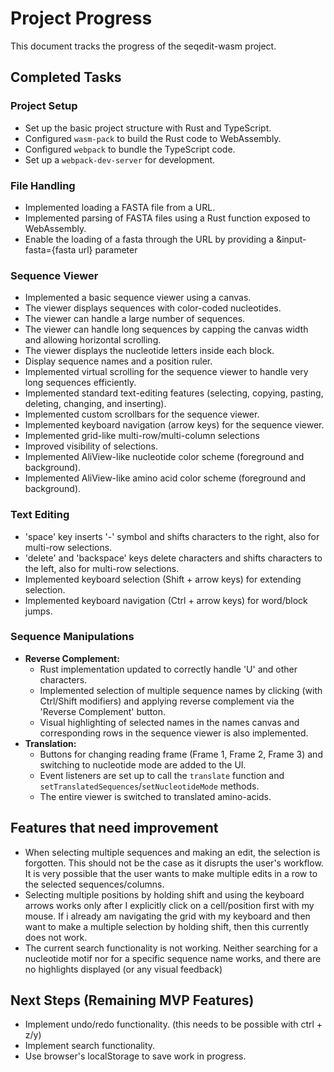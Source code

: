 # Project Progress

This document tracks the progress of the seqedit-wasm project.

## Completed Tasks

### Project Setup

*   Set up the basic project structure with Rust and TypeScript.
*   Configured `wasm-pack` to build the Rust code to WebAssembly.
*   Configured `webpack` to bundle the TypeScript code.
*   Set up a `webpack-dev-server` for development.

### File Handling

*   Implemented loading a FASTA file from a URL.
*   Implemented parsing of FASTA files using a Rust function exposed to WebAssembly.
*   Enable the loading of a fasta through the URL by providing a &input-fasta={fasta url} parameter

### Sequence Viewer

*   Implemented a basic sequence viewer using a canvas.
*   The viewer displays sequences with color-coded nucleotides.
*   The viewer can handle a large number of sequences.
*   The viewer can handle long sequences by capping the canvas width and allowing horizontal scrolling.
*   The viewer displays the nucleotide letters inside each block.
*   Display sequence names and a position ruler.
*   Implemented virtual scrolling for the sequence viewer to handle very long sequences efficiently.
*   Implemented standard text-editing features (selecting, copying, pasting, deleting, changing, and inserting).
*   Implemented custom scrollbars for the sequence viewer.
*   Implemented keyboard navigation (arrow keys) for the sequence viewer.
*   Implemented grid-like multi-row/multi-column selections
*   Improved visibility of selections.
*   Implemented AliView-like nucleotide color scheme (foreground and background).
*   Implemented AliView-like amino acid color scheme (foreground and background).

### Text Editing

*   'space' key inserts '-' symbol and shifts characters to the right, also for multi-row selections.
*   'delete' and 'backspace' keys delete characters and shifts characters to the left, also for multi-row selections.
*   Implemented keyboard selection (Shift + arrow keys) for extending selection.
*   Implemented keyboard navigation (Ctrl + arrow keys) for word/block jumps.

### Sequence Manipulations

*   **Reverse Complement:**
    *   Rust implementation updated to correctly handle 'U' and other characters.
    *   Implemented selection of multiple sequence names by clicking (with Ctrl/Shift modifiers) and applying reverse complement via the 'Reverse Complement' button.
    *   Visual highlighting of selected names in the names canvas and corresponding rows in the sequence viewer is also implemented.
*   **Translation:**
    *   Buttons for changing reading frame (Frame 1, Frame 2, Frame 3) and switching to nucleotide mode are added to the UI.
    *   Event listeners are set up to call the `translate` function and `setTranslatedSequences`/`setNucleotideMode` methods.
    *   The entire viewer is switched to translated amino-acids.

## Features that need improvement

* When selecting multiple sequences and making an edit, the selection is forgotten. This should not be the case as it disrupts the user's workflow. It is very possible that the user wants to make multiple edits in a row to the selected sequences/columns.
* Selecting multiple positions by holding shift and using the keyboard arrows works only after I explicitly click on a cell/position first with my mouse. If i already am navigating the grid with my keyboard and then want to make a multiple selection by holding shift, then this currently does not work.
* The current search functionality is not working. Neither searching for a nucleotide motif nor for a specific sequence name works, and there are no highlights displayed (or any visual feedback)

## Next Steps (Remaining MVP Features)

*   Implement undo/redo functionality. (this needs to be possible with ctrl + z/y)
*   Implement search functionality.
*   Use browser's localStorage to save work in progress.
